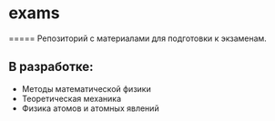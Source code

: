 # exams
=====
Репозиторий с материалами для подготовки к экзаменам.

## В разработке:
* Методы математической физики
* Теоретическая механика
* Физика атомов и атомных явлений
